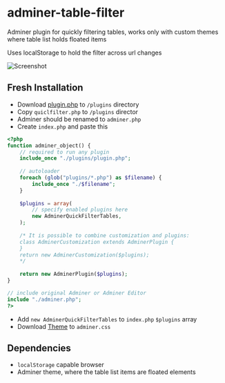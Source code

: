 # adminer-table-filter
Adminer plugin for quickly filtering tables, works only with custom themes where table list holds floated items

Uses localStorage to hold the filter across url changes

![Screenshot](/../screenshots/table-filter.png "Table filter using custom theme")

## Fresh Installation

* Download [plugin.php](https://github.com/vrana/adminer/blob/master/plugins/plugin.php) to `/plugins` directory 
* Copy `quiclfilter.php` to `/plugins` director
* Adminer should be renamed to `adminer.php`
* Create `index.php` and paste this
```php
<?php
function adminer_object() {
    // required to run any plugin
    include_once "./plugins/plugin.php";
    
    // autoloader
    foreach (glob("plugins/*.php") as $filename) {
        include_once "./$filename";
    }
    
    $plugins = array(
        // specify enabled plugins here
        new AdminerQuickFilterTables,
    );
    
    /* It is possible to combine customization and plugins:
    class AdminerCustomization extends AdminerPlugin {
    }
    return new AdminerCustomization($plugins);
    */
    
    return new AdminerPlugin($plugins);
}

// include original Adminer or Adminer Editor
include "./adminer.php";
?>
```
* Add `new AdminerQuickFilterTables` to `index.php` `$plugins` array
* Download [Theme](https://github.com/vrana/adminer/blob/master/designs/pepa-linha/adminer.css) to `adminer.css`

## Dependencies

* `localStorage` capable browser
* Adminer theme, where the table list items are floated elements
